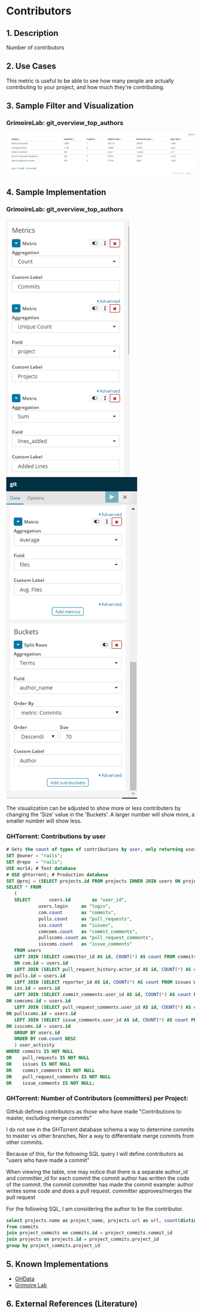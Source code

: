 # Contributors

##  1. Description
Number of contributors

##  2. Use Cases
This metric is useful to be able to see how many people are actually contributing to your project, and how much they're contributing.

##  3. Sample Filter and Visualization

### GrimoireLab: git_overview_top_authors

![img](https://github.com/Illuminatian/Assets/blob/master/CommiterVis.PNG)

##  4. Sample Implementation

### GrimoireLab: git_overview_top_authors
![img](https://github.com/Illuminatian/Assets/blob/master/CommiterCode2.PNG)
![img](https://github.com/Illuminatian/Assets/blob/master/CommiterCode1.PNG)

The visualization can be adjusted to show more or less contributers by changing the 'Size' value in the 'Buckets'. A larger number will show more, a smaller number will show less.

### GHTorrent: Contributions by user

```SQL
# Gets the count of types of contributions by user, only returning users who have interacted with a project in some way
SET @owner = "rails";
SET @repo  = "rails";
USE msr14; # Test database
# USE ghtorrent; # Production database
SET @proj = (SELECT projects.id FROM projects INNER JOIN users ON projects.owner_id = users.id WHERE projects.name = @repo AND users.login = @owner);
SELECT * FROM
   (
   SELECT       users.id        as "user_id",
            users.login     as "login",
            com.count       as "commits",
            pulls.count     as "pull_requests",
            iss.count       as "issues",
            comcoms.count   as "commit_comments",
            pullscoms.count as "pull_request_comments",
            isscoms.count   as "issue_comments"
   FROM users
   LEFT JOIN (SELECT committer_id AS id, COUNT(*) AS count FROM commits INNER JOIN project_commits ON project_commits.commit_id = commits.id WHERE project_commits.project_id = @proj GROUP BY commits.committer_id) AS com
   ON com.id = users.id
   LEFT JOIN (SELECT pull_request_history.actor_id AS id, COUNT(*) AS count FROM pull_request_history JOIN pull_requests ON pull_requests.id = pull_request_history.pull_request_id WHERE pull_requests.base_repo_id = @proj AND pull_request_history.action = 'merged' GROUP BY pull_request_history.actor_id) AS pulls
ON pulls.id = users.id
   LEFT JOIN (SELECT reporter_id AS id, COUNT(*) AS count FROM issues WHERE issues.repo_id = @proj GROUP BY issues.reporter_id) AS iss
ON iss.id = users.id
   LEFT JOIN (SELECT commit_comments.user_id AS id, COUNT(*) AS count FROM commit_comments JOIN project_commits ON project_commits.commit_id = commit_comments.commit_id WHERE project_commits.project_id = @proj GROUP BY commit_comments.user_id) AS comcoms
ON comcoms.id = users.id
   LEFT JOIN (SELECT pull_request_comments.user_id AS id, COUNT(*) AS count FROM pull_request_comments JOIN pull_requests ON pull_request_comments.pull_request_id = pull_requests.id WHERE pull_requests.base_repo_id = @proj GROUP BY pull_request_comments.user_id) AS pullscoms
ON pullscoms.id = users.id
   LEFT JOIN (SELECT issue_comments.user_id AS id, COUNT(*) AS count FROM issue_comments JOIN issues ON issue_comments.issue_id = issues.id WHERE issues.repo_id = @proj GROUP BY issue_comments.user_id) AS isscoms
ON isscoms.id = users.id
   GROUP BY users.id
   ORDER BY com.count DESC
   ) user_activity
WHERE commits IS NOT NULL
OR    pull_requests IS NOT NULL
OR    issues IS NOT NULL
OR    commit_comments IS NOT NULL
OR    pull_request_comments IS NOT NULL
OR    issue_comments IS NOT NULL;
```

### GHTorrent: Number of Contributors (committers) per Project:

GitHub defines contributors as those who have made "Contributions to master, excluding merge commits"

I do not see in the GHTorrent database schema a way to determine commits to master vs other branches,
Nor a way to differentiate merge commits from other commits.

Because of this, for the following SQL query I will define contributors as "users who have made a commit"

When viewing the table, one may notice that there is a separate author_id and committer_id for each commit
the commit author has written the code of the commit.
the commit committer has made the commit
example: author writes some code and does a pull request.  committer approves/merges the pull request

For the following SQL, I am considering the author to be the contributor.

```SQL
select projects.name as project_name, projects.url as url, count(distinct commits.author_id) as num_contributers
from commits
join project_commits on commits.id = project_commits.commit_id
join projects on projects.id = project_commits.project_id
group by project_commits.project_id
```

##  5. Known Implementations
* [GHData](https://github.com/chaoss/augur/blob/dev/augur/datasources/ghtorrent/ghtorrent.py)
* [Grimoire Lab](https://github.com/chaoss/grimoirelab)

##  6. External References (Literature)
